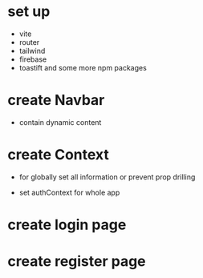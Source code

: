 # set up

- vite
- router
- tailwind
- firebase
- toastift and some more npm packages

# create Navbar

- contain dynamic content

# create Context

- for globally set all information or prevent prop drilling

* set authContext for whole app

# create login page

# create register page
